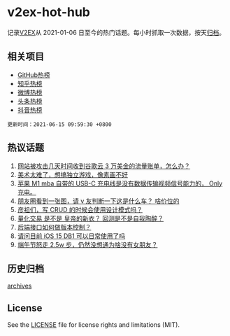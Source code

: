 # v2ex-hot-hub

 记录[V2EX](https://www.v2ex.com/)从 2021-01-06 日至今的热门话题。每小时抓取一次数据，按天[归档](archives)。
 
 ## 相关项目

- [GitHub热榜](https://github.com/lonnyzhang423/github-hot-hub)
- [知乎热榜](https://github.com/lonnyzhang423/zhihu-hot-hub)
- [微博热榜](https://github.com/lonnyzhang423/weibo-hot-hub)
- [头条热榜](https://github.com/lonnyzhang423/toutiao-hot-hub)
- [抖音热榜](https://github.com/lonnyzhang423/douyin-hot-hub)


 `更新时间：2021-06-15 09:59:30 +0800`

## 热议话题

1. [网站被攻击几天时间收到谷歌云 3 万美金的流量账单，怎么办？](https://www.v2ex.com/t/783287)
1. [美术太难了，想搞独立游戏，像素画不好](https://www.v2ex.com/t/783350)
1. [苹果 M1 mba 自带的 USB-C 充电线是没有数据传输视频信号能力的， Only 充电。](https://www.v2ex.com/t/783293)
1. [朋友圈看到一张图，请 v 友判断一下这是什么车？ 啥价位的](https://www.v2ex.com/t/783359)
1. [彦祖们，写 CRUD 的时候会使用设计模式吗？](https://www.v2ex.com/t/783300)
1. [量化交易 是不是 皇帝的新衣？ 回测是不是自我陶醉？](https://www.v2ex.com/t/783325)
1. [后端接口如何做版本控制？](https://www.v2ex.com/t/783333)
1. [请问目前 iOS 15 DB1 可以日常使用了吗](https://www.v2ex.com/t/783346)
1. [端午节怒走 2.5w 步，仍然没想通为啥没有女朋友？](https://www.v2ex.com/t/783354)

## 历史归档

[archives](archives)

## License

See the [LICENSE](LICENSE) file for license rights and limitations (MIT).
